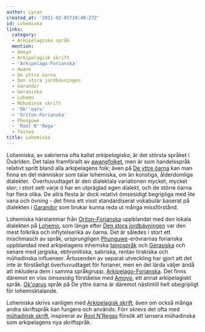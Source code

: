 ```yaml
---
author: Lycan
created_at: '2011-02-05T10:48:27Z'
id: Lohemiska
links:
  category:
  - Arkipelagiska språk
  mention:
  - Amoyo
  - Arkipelagisk skrift
  - 'Arkipelago-Forianska'
  - Awane
  - De yttre öarna
  - Den stora jordbävningen
  - Garandor
  - Gerasiska
  - Lohemo
  - Mûhadinsk skrift
  - 'Ok''oaru'
  - 'Oriton-Forianska'
  - Phunguwe
  - 'Rool N''Rega'
  - Tainoa
title: Lohemiska
---
```


Lohemiska, av sabrierna ofta kallat *arkipelagiska*, är det största språket i Övärlden. Det talas
framförallt av [awanefolket], men är som handelsspråk relativt spritt bland alla arkipelagens folk;
även på [De yttre öarna] kan man finna en del människor som talar lohemiska, om än konstiga,
ålderdomliga dialekter.  Överhuvudtaget är den dialektala variationen mycket, mycket stor; i stort
sett varje ö har en utpräglad egen dialekt, och de större öarna har flera olika. De allra flesta är
dock relativt ömsesidigt begripliga med lite vana och övning - det finns ett visst standardiserat
vokabulär baserat på dialekten i [Garandor] som brukar kunna reda ut många missförstånd.

Lohemiska härstammar från [Oriton-Forianska] uppblandat med den lokala dialekten på [Lohemo], som
länge efter [Den stora jordbävningen] var den mest folkrika och inflytelserika av öarna. Det är
således i stort ett mischmasch av språk, ursprungligen [Phunguwe]-erövrarnas forianska uppblandad
med arkipelagens inhemska [tainospråk] och [Gerasiska] och senare med jargiska, ebhronitiska,
sabriska, rentav tirakiska och mûhadinska influenser. Årtusenden av separat utveckling har gjort att
det inte är förståeligt överhuvudtaget för forianer, men en del lärda väljer ändå att inkludera dem
i samma språkgrupp, [Arkipelago-Forianska]. Det finns däremot en viss ömsesidig förståelse med
[Amoyo], ett annat arkipelagiskt språk. [Ok'oarus] språk på De yttre öarna är däremot nästintill
helt obegripligt för lohemisktalande.

Lohemiska skrivs vanligen med [Arkipelagisk skrift], även om också många andra skriftspråk kan
fungera och används. Förr skrevs det ofta med [mûhadinsk skrift], inspirerat av [Rool N'Regas]
försök att lansera mûhadinska som arkipelagens nya skriftspråk.

  [awanefolket]: Awane
  [De yttre öarna]: De_yttre_öarna
  [Garandor]: Garandor
  [Oriton-Forianska]: Oriton-Forianska
  [Lohemo]: Lohemo
  [Den stora jordbävningen]: Den_stora_jordbävningen
  [Phunguwe]: Phunguwe
  [tainospråk]: Tainoa
  [Gerasiska]: Gerasiska
  [Arkipelago-Forianska]: Arkipelago-Forianska
  [Amoyo]: Amoyo
  [Ok'oarus]: Okoaru
  [Arkipelagisk skrift]: Arkipelagisk_skrift
  [mûhadinsk skrift]: Mûhadinsk_skrift
  [Rool N'Regas]: Rool_NRega